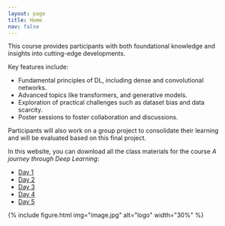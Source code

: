 ```yaml
---
layout: page
title: Home
nav: false
---
```



This course provides participants with both foundational knowledge and insights into cutting-edge developments.  

Key features include:
- Fundamental principles of DL, including dense and convolutional networks.
- Advanced topics like transformers, and generative models.
- Exploration of practical challenges such as dataset bias and data scarcity.
- Poster sessions to foster collaboration and discussions.

Participants will also work on a group project to consolidate their learning and will be evaluated based on this final project.

In this website, you can download all the class materials for the course *A journey through Deep Learning*:

- [Day 1](/Day1.html)
- [Day 2](/Day2.html)
- [Day 3](/Day3.html)
- [Day 4](/Day4.html)
- [Day 5](/Day5.html)

{% include figure.html img="image.jpg" alt="logo" width="30%" %}